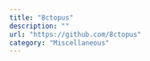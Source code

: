 ```yaml
---
title: "8ctopus"
description: ""
url: "https://github.com/8ctopus"
category: "Miscellaneous"
---
```


